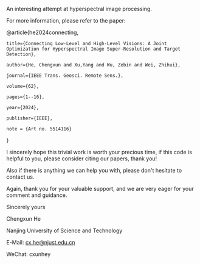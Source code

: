 An interesting attempt at hyperspectral image processing. 

For more information, please refer to the paper: 


@article{he2024connecting,

	title={Connecting Low-Level and High-Level Visions: A Joint Optimization for Hyperspectral Image Super-Resolution and Target Detection},
 
	author={He, Chengxun and Xu,Yang and Wu, Zebin and Wei, Zhihui},
 
	journal={IEEE Trans. Geosci. Remote Sens.},
 
	volume={62},
 
	pages={1--16},
 
	year={2024},
 
	publisher={IEEE},
 
	note = {Art no. 5514116}
 
}


I sincerely hope this trivial work is worth your precious time, if this code is helpful to you, please consider citing our papers, thank you! 

Also if there is anything we can help you with, please don't hesitate to contact us.

Again, thank you for your valuable support, and we are very eager for your comment and guidance.


Sincerely yours

Chengxun He

Nanjing University of Science and Technology

E-Mail: cx.he@njust.edu.cn

WeChat: cxunhey
